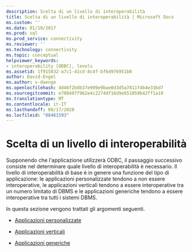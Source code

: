 ```yaml
---
description: Scelta di un livello di interoperabilità
title: Scelta di un livello di interoperabilità | Microsoft Docs
ms.custom: ''
ms.date: 01/19/2017
ms.prod: sql
ms.prod_service: connectivity
ms.reviewer: ''
ms.technology: connectivity
ms.topic: conceptual
helpviewer_keywords:
- interoperability [ODBC], levels
ms.assetid: 1f915832-a7c1-41cd-8c4f-bf6d976951b0
author: David-Engel
ms.author: v-daenge
ms.openlocfilehash: 4d46f2bdb37e909e9bae0d3d5a7811f464e33bd7
ms.sourcegitcommit: e700497f962e4c2274df16d9e651059b42ff1a10
ms.translationtype: MT
ms.contentlocale: it-IT
ms.lasthandoff: 08/17/2020
ms.locfileid: "88461593"
---
```

# <a name="choosing-a-level-of-interoperability"></a>Scelta di un livello di interoperabilità
Supponendo che l'applicazione utilizzerà ODBC, il passaggio successivo consiste nel determinare quale livello di interoperabilità è necessario. Il livello di interoperabilità di base è in genere una funzione del tipo di applicazione: le applicazioni personalizzate tendono a non essere interoperative, le applicazioni verticali tendono a essere interoperative tra un numero limitato di DBMS e le applicazioni generiche tendono a essere interoperative tra tutti i sistemi DBMS.  
  
 In questa sezione vengono trattati gli argomenti seguenti.  
  
-   [Applicazioni personalizzate](../../../odbc/reference/develop-app/custom-applications.md)  
  
-   [Applicazioni verticali](../../../odbc/reference/develop-app/vertical-applications.md)  
  
-   [Applicazioni generiche](../../../odbc/reference/develop-app/generic-applications.md)
